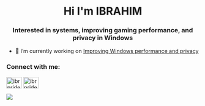 <h1 align="center">Hi I'm IBRAHIM</h1>
<h3 align="center">Interested in systems, improving gaming performance, and privacy in Windows</h3>

- 🔭 I’m currently working on [Improving Windows performance and privacy ](https://ibrpride.com/)

<h3 align="left">Connect with me:</h3>
<p align="left">
<a href="https://instagram.com/ibrpride" target="blank"><img align="center" src="https://raw.githubusercontent.com/rahuldkjain/github-profile-readme-generator/master/src/images/icons/Social/instagram.svg" alt="ibrpride" height="30" width="40" /></a>
<a href="https://www.youtube.com/c/ibrpride" target="blank"><img align="center" src="https://raw.githubusercontent.com/rahuldkjain/github-profile-readme-generator/master/src/images/icons/Social/youtube.svg" alt="ibrpride" height="30" width="40" /></a>
</p>

[![](https://visitcount.itsvg.in/api?id=ibrpride&icon=0&color=0)](https://visitcount.itsvg.in)
